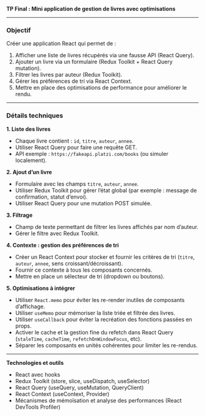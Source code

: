 **TP Final : Mini application de gestion de livres avec optimisations**

---

### Objectif

Créer une application React qui permet de :

1. Afficher une liste de livres récupérés via une fausse API (React Query).
2. Ajouter un livre via un formulaire (Redux Toolkit + React Query mutation).
3. Filtrer les livres par auteur (Redux Toolkit).
4. Gérer les préférences de tri via React Context.
5. Mettre en place des optimisations de performance pour améliorer le rendu.

---

### Détails techniques

**1. Liste des livres**

* Chaque livre contient : `id`, `titre`, `auteur`, `annee`.
* Utiliser React Query pour faire une requête GET.
* API exemple : `https://fakeapi.platzi.com/books` (ou simuler localement).

**2. Ajout d’un livre**

* Formulaire avec les champs `titre`, `auteur`, `annee`.
* Utiliser Redux Toolkit pour gérer l’état global (par exemple : message de confirmation, statut d’envoi).
* Utiliser React Query pour une mutation POST simulée.

**3. Filtrage**

* Champ de texte permettant de filtrer les livres affichés par nom d’auteur.
* Gérer le filtre avec Redux Toolkit.

**4. Contexte : gestion des préférences de tri**

* Créer un React Context pour stocker et fournir les critères de tri (`titre`, `auteur`, `annee`, sens croissant/décroissant).
* Fournir ce contexte à tous les composants concernés.
* Mettre en place un sélecteur de tri (dropdown ou boutons).

**5. Optimisations à intégrer**

* Utiliser `React.memo` pour éviter les re-render inutiles de composants d’affichage.
* Utiliser `useMemo` pour mémoriser la liste triée et filtrée des livres.
* Utiliser `useCallback` pour éviter la recréation des fonctions passées en props.
* Activer le cache et la gestion fine du refetch dans React Query (`staleTime`, `cacheTime`, `refetchOnWindowFocus`, etc).
* Séparer les composants en unités cohérentes pour limiter les re-rendus.

---

**Technologies et outils**

* React avec hooks
* Redux Toolkit (store, slice, useDispatch, useSelector)
* React Query (useQuery, useMutation, QueryClient)
* React Context (useContext, Provider)
* Mécanismes de mémoïsation et analyse des performances (React DevTools Profiler)
